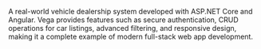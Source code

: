 A real-world vehicle dealership system developed with ASP.NET Core and Angular. Vega provides features such as secure authentication, CRUD operations for car listings, advanced filtering, and responsive design, making it a complete example of modern full-stack web app development. 
